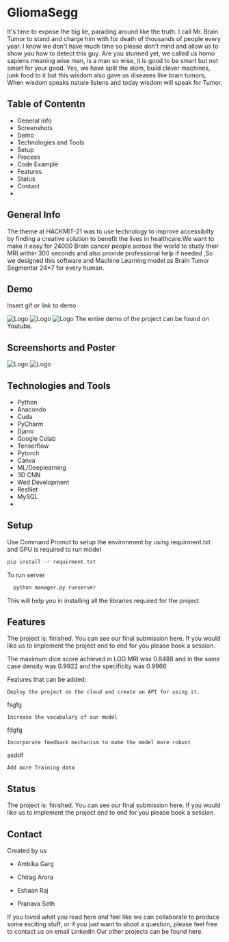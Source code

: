 
# GliomaSegg

It's time to expose the big lie, parading around like the truth. I call Mr. Brain Tumor to stand and charge him with for death of thousands of people every year. I know we don't have much time so please don't mind and allow us to show you how to detect this guy. Are you stunned yet, we called us homo sapiens meaning wise man, is a man so wise, it is good to be smart but not smart for your good. Yes, we have split the atom, build clever machines, junk food to it but this wisdom also gave us diseases like brain tumors, When wisdom speaks nature listens and today wisdom will speak for Tumor.


## Table of Contentn 
* General info 
* Screenshots
* Demo
* Technologies and Tools 
* Setup
* Process
* Code Example 
* Features
* Status
* Contact 
* 
  
## General Info

The theme at HACKMIT-21 was to use technology to improve accessibilty by finding a creative solution to benefit the lives in healthcare.We want to make it easy for 24000 Brain cancer people across the world to study their MRI within 300 seconds and also provide professional help if needed ,So we designed this software and Machine Learning model as Brain Tumor Segmentar 24*7 for every human.

## Demo

Insert gif or link to demo

  
![Logo](https://dev-to-uploads.s3.amazonaws.com/uploads/articles/th5xamgrr6se0x5ro4g6.png)
![Logo](https://dev-to-uploads.s3.amazonaws.com/uploads/articles/th5xamgrr6se0x5ro4g6.png)
![Logo](https://dev-to-uploads.s3.amazonaws.com/uploads/articles/th5xamgrr6se0x5ro4g6.png)
The entire demo of the project can be found on Youtube.

    
## Screenshorts and Poster

![Logo](https://dev-to-uploads.s3.amazonaws.com/uploads/articles/th5xamgrr6se0x5ro4g6.png)
![Logo](https://dev-to-uploads.s3.amazonaws.com/uploads/articles/th5xamgrr6se0x5ro4g6.png)

  
## Technologies and Tools 

* Python
* Anacondo
* Cuda
* PyCharm
* Djano
* Google Colab
* Tenserflow
* Pytorch
* Canva
* ML/Deeplearning
* 3D CNN
* Wed Development 
* ResNet
* MySQL
* 
  
## Setup

Use Command Promot to setup the environment by using requirment.txt and GPU is required to run model

```bash
pip install -r requirment.txt
```

To run server 

```bash
  python manager.py runserver
```

This will help you in installing all the libraries required for the project

  
## Features

The project is: finished. You can see our final submission here. If you would like us to implement the project end to end for you please book a session.

The maximum dice score achieved in LGG MRI was 0.8488 and in the same case density was 0.9922 and the specificity was 0.9966

Features that can be added:

    Deploy the project on the cloud and create an API for using it.
fsgfg

    Increase the vocabulary of our model 
fdgfg

    Incorporate feedback mechanism to make the model more robust
asddf

    Add more Training data
    
## Status
The project is: finished. You can see our final submission here. If you would like us to implement the project end to end for you please book a session.




  ## Contact


Created by us 

* Ambika Garg

* Chirag Arora

* Eshaan Raj

* Pranava Seth

If you loved what you read here and feel like we can collaborate to produce some exciting stuff, or if you just want to shoot a question, please feel free to contact us on email LinkedIn Our other projects can be found here.


